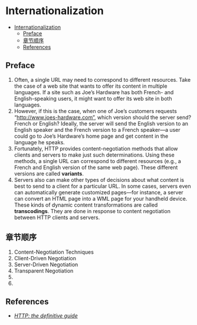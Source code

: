 # Internationalization


<!-- TOC -->

- [Internationalization](#internationalization)
    - [Preface](#preface)
    - [章节顺序](#章节顺序)
    - [References](#references)

<!-- /TOC -->


## Preface
1. Often, a single URL may need to correspond to different resources. Take the case of a web site that wants to offer its content in multiple languages. If a site such as Joe’s Hardware has both French- and English-speaking users, it might want to offer its web site in both languages. 
2. However, if this is the case, when one of Joe’s customers requests “http://www.joes-hardware.com”, which version should the server send? French or English? Ideally, the server will send the English version to an English speaker and the French version to a French speaker—a user could go to Joe’s Hardware’s home page and get content in the language he speaks. 
3. Fortunately, HTTP provides content-negotiation methods that allow clients and servers to make just such determinations. Using these methods, a single URL can correspond to different resources (e.g., a French and English version of the same web page). These different versions are called **variants**. 
4. Servers also can make other types of decisions about what content is best to send to a client for a particular URL. In some cases, servers even can automatically generate customized pages—for instance, a server can convert an HTML page into a WML page for your handheld device. These kinds of dynamic content transformations are called **transcodings**. They are done in response to content negotiation between HTTP clients and servers. 


## 章节顺序
1. Content-Negotiation Techniques
2. Client-Driven Negotiation
3. Server-Driven Negotiation
4. Transparent Negotiation
5. 
6. 



## References
* [*HTTP: the definitive guide*](https://book.douban.com/subject/1440226/)